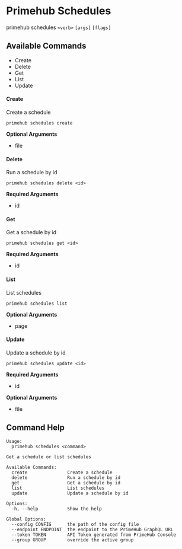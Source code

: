 
# Primehub Schedules

primehub schedules `<verb>` `[args]` `[flags]`


## Available Commands

* Create
* Delete
* Get
* List
* Update



#### Create

Create a schedule


```
primehub schedules create
```
 



**Optional Arguments**

* file

 



#### Delete

Run a schedule by id


```
primehub schedules delete <id>
```
**Required Arguments**
* id
 


 



#### Get

Get a schedule by id


```
primehub schedules get <id>
```
**Required Arguments**
* id
 


 



#### List

List schedules


```
primehub schedules list
```
 



**Optional Arguments**

* page

 



#### Update

Update a schedule by id


```
primehub schedules update <id>
```
**Required Arguments**
* id
 



**Optional Arguments**

* file

 


 

## Command Help

```
Usage: 
  primehub schedules <command>

Get a schedule or list schedules

Available Commands:
  create               Create a schedule
  delete               Run a schedule by id
  get                  Get a schedule by id
  list                 List schedules
  update               Update a schedule by id

Options:
  -h, --help           Show the help

Global Options:
  --config CONFIG      the path of the config file
  --endpoint ENDPOINT  the endpoint to the PrimeHub GraphQL URL
  --token TOKEN        API Token generated from PrimeHub Console
  --group GROUP        override the active group

```